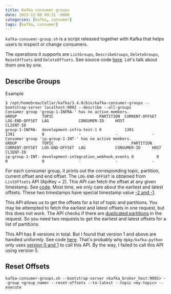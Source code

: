 ```yaml
---
title: Kafka consumer groups
date: 2023-12-08 09:31 -0800
categories: [kafka, consumer]
tags: [kafka, consumer]
---
```


`kafka-consuemr-group.sh` is a script released together with Kafka that helps
users to inspect or change consumers.

The operations it supports are `ListGroups`, `DescribeGroups`, `DeleteGroups`,
`ResetOffsets` and `DeleteOffsets`. See source code
[here](https://github.com/apache/kafka/blob/1ae6405c479636bc0a4e0ffda91c82ea3bd3a761/core/src/main/scala/kafka/admin/ConsumerGroupCommand.scala#L66-L66).
Let's talk about them one by one.

## Describe Groups

Example

```
$ /opt/homebrew/Cellar/kafka/3.4.0/bin/kafka-consumer-groups --bootstrap-server localhost:9092 --describe --all-groups
Consumer group 'group-1-INFRA-' has no active members.
GROUP           TOPIC                    PARTITION  CURRENT-OFFSET  LOG-END-OFFSET  LAG             CONSUMER-ID     HOST            CLIENT-ID
group-1-INFRA-  development-infra-test-1 0          1391            1391            0               -               -               -
Consumer group 'ip-group-1-INT-' has no active members.
GROUP           TOPIC                                  PARTITION  CURRENT-OFFSET  LOG-END-OFFSET  LAG             CONSUMER-ID     HOST            CLIENT-ID
ip-group-1-INT- development-integration_webhook_events 0          0               0               0               -               -               -
```

For each consumer group, it prints out the corresponding topic, partition,
current offset and end offset. The `LOG-END-OFFSET` is obtained from
`ListOffsets` API (ApiKey = 2). This API can fetch the offset at any given
timestamp. See
[code](https://github.com/apache/kafka/blob/1ae6405c479636bc0a4e0ffda91c82ea3bd3a761/clients/src/main/java/org/apache/kafka/clients/admin/OffsetSpec.java#L24-L24).
Most time, we only care about the earliest and latest offsets. These two
timestamps have special timestamp value
[-2 and -1](https://github.com/apache/kafka/blob/1ae6405c479636bc0a4e0ffda91c82ea3bd3a761/clients/src/main/java/org/apache/kafka/common/requests/ListOffsetsRequest.java#L41-L41).

This API allows us to get the offsets for a list of topic and partitions. You
may be attempted to fetch the earliest and latest offsets in one request, but
this does not work. The API checks if there are
[duplicated partitions](https://github.com/apache/kafka/blob/1ae6405c479636bc0a4e0ffda91c82ea3bd3a761/clients/src/main/java/org/apache/kafka/common/requests/ListOffsetsRequest.java#L103-L103)
in the request. So you need two requests to get the earliest and latest offsets
for a list of partitions.

This API has 8 versions in total. But I found that version 1 and above are
handled uniformly. See code
[here](https://github.com/apache/kafka/blob/1ae6405c479636bc0a4e0ffda91c82ea3bd3a761/core/src/main/scala/kafka/server/KafkaApis.scala#L1002-L1002).
That's probably why `dpkp/kafka-python` only uses
[version 0 and 1](https://github.com/dpkp/kafka-python/blob/12325c09baefae2396f1083bc8b037603721198c/kafka/consumer/fetcher.py#L573)
to call this API. By the way, I failed to call this API using version 5.

## Reset Offsets

```
kafka-consumer-groups.sh --bootstrap-server <kafka_broker_host:9091> --group <group_name> --reset-offsets --to-latest --topic <my-topic> --execute
```

